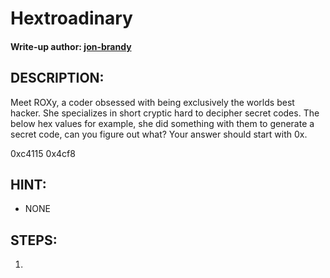 # Hextroadinary
#### Write-up author: [jon-brandy](https://github.com/jon-brandy)
## DESCRIPTION:

Meet ROXy, a coder obsessed with being exclusively the worlds best hacker. 
She specializes in short cryptic hard to decipher secret codes. 
The below hex values for example, she did something with them to generate a secret code, can you figure out what? Your answer should start with 0x.

0xc4115 0x4cf8

## HINT:
- NONE

## STEPS:
1. 
